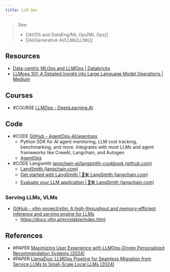 ```yaml
---
title: LLM Ops
---
```


> See:
> - [[AI/DS and DataEng/ML Ops|ML Ops]]
> - [[AI/Generative AI/LLMs|LLMs]]

## Resources
- [Data-centric MLOps and LLMOps | Databricks](https://www.databricks.com/resources/ebook/the-big-book-of-mlops?scid=7018Y000001Fi0tQAC&utm_medium=paid+search&utm_source=google&utm_campaign=17161077299&utm_adgroup=137567424178&utm_content=ebook&utm_offer=the-big-book-of-mlops&utm_ad=678157791826&utm_term=mlops&gad_source=1&gclid=Cj0KCQiAouG5BhDBARIsAOc08RRwB1QlWc-nqeNctYkNeogS7KEQz5TLzBvCuteVV9JP0EpvUnBAlvkaAo0NEALw_wcB)
- [LLMops 101: A Detailed Insight into Large Language Model Operations | Medium](https://randomtrees.medium.com/llmops-101-a-detailed-insight-into-large-language-model-operations-9e61bc8f8e39)

## Courses
- #COURSE [LLMOps - DeepLearning.AI](https://www.deeplearning.ai/short-courses/llmops/?utm_source=pocket_shared)

## Code
- #CODE [GitHub - AgentOps-AI/agentops](https://github.com/AgentOps-AI/agentops?utm_source=pocket_shared) 
	- Python SDK for AI agent monitoring, LLM cost tracking, benchmarking, and more. Integrates with most LLMs and agent frameworks like CrewAI, Langchain, and Autogen
	- [AgentOps](https://www.agentops.ai/)
- #CODE Langsmith [langchain-ai/langsmith-cookbook (github.com)](https://github.com/langchain-ai/langsmith-cookbook)
    - [LangSmith (langchain.com)](https://www.langchain.com/langsmith)
    - [Get started with LangSmith | 🦜️🛠️ LangSmith (langchain.com)](https://docs.smith.langchain.com/)
    - [Evaluate your LLM application | 🦜️🛠️ LangSmith (langchain.com)](https://docs.smith.langchain.com/tutorials/Developers/evaluation)

### Serving LLMs, VLMs
- [GitHub - vllm-project/vllm: A high-throughput and memory-efficient inference and serving engine for LLMs](https://github.com/vllm-project/vllm)
	- https://docs.vllm.ai/en/stable/index.html
## References
- #PAPER [Maximizing User Experience with LLMOps-Driven Personalized  Recommendation Systems (2024)](https://arxiv.org/pdf/2404.00903)
- #PAPER [LlamaDuo: LLMOps Pipeline for Seamless Migration from Service LLMs to Small-Scale Local LLMs (2024)](https://arxiv.org/pdf/2408.13467)